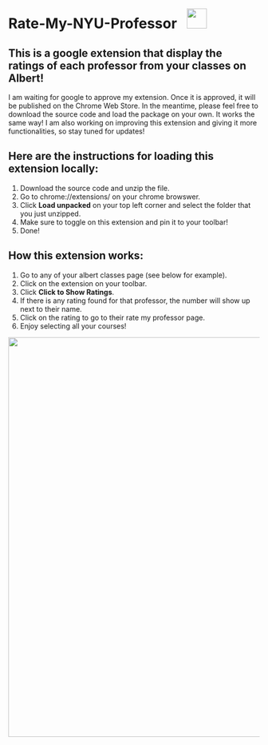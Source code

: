  # Rate-My-NYU-Professor  &nbsp;  <img src="https://github.com/fyk211/Rate-My-NYU-Professor/blob/main/images/nyu_logo-48.png?raw=true" height=40px>  

## This is a google extension that display the ratings of each professor from your classes on Albert! 

I am waiting for google to approve my extension. Once it is approved, it will be published on the Chrome Web Store. In the meantime, please feel free to download the source code and load the package on your own. It works the same way! I am also working on improving this extension and giving it more functionalities, so stay tuned for updates! 


## Here are the instructions for loading this extension locally: 
1. Download the source code and unzip the file. 
2. Go to chrome://extensions/ on your chrome browswer. 
3. Click __Load unpacked__ on your top left corner and select the folder that you just unzipped. 
4. Make sure to toggle on this extension and pin it to your toolbar! 
5. Done!

## How this extension works: 
1. Go to any of your albert classes page (see below for example).
2. Click on the extension on your toolbar. 
3. Click __Click to Show Ratings__.
4. If there is any rating found for that professor, the number will show up next to their name. 
5. Click on the rating to go to their rate my professor page. 
6. Enjoy selecting all your courses! 

<p align="center">
  <img src="https://github.com/fyk211/Rate-My-NYU-Professor/blob/main/images_for_github/example.png?raw=true" height=800px>
</p>
